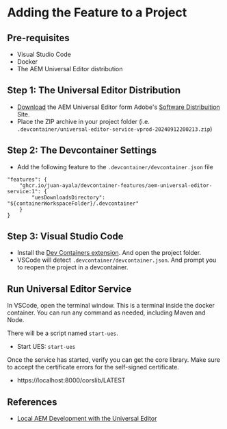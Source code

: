 # Adding the Feature to a Project

## Pre-requisites
* Visual Studio Code
* Docker
* The AEM Universal Editor distribution

## Step 1: The Universal Editor Distribution
* [Download](https://experienceleague.adobe.com/en/docs/experience-manager-cloud-service/content/implementing/developing/universal-editor/local-dev#install-ue-service) the AEM Universal Editor form Adobe's [Software Distribuition](https://experience.adobe.com/#/downloads) Site.
* Place the ZIP archive in your project folder (i.e. `.devcontainer/universal-editor-service-vprod-20240912200213.zip`)

## Step 2: The Devcontainer Settings
* Add the following feature to the `.devcontainer/devcontainer.json` file
```jsonc
"features": {
    "ghcr.io/juan-ayala/devcontainer-features/aem-universal-editor-service:1": {
        "uesDownloadsDirectory": "${containerWorkspaceFolder}/.devcontainer"
    }
}
```

## Step 3: Visual Studio Code
* Install the [Dev Containers extension](https://marketplace.visualstudio.com/items?itemName=ms-vscode-remote.remote-containers). And open the project folder.
* VSCode will detect `.devcontainer/devcontainer.json`. And prompt you to reopen the project in a devcontainer.

## Run Universal Editor Service
In VSCode, open the terminal window. This is a terminal inside the docker container. You can run any command as needed, including Maven and Node.

There will be a script named `start-ues`.
* Start UES: `start-ues`

Once the service has started, verify you can get the core library. Make sure to accept the certificate errors for the self-signed certificate.
* https://localhost:8000/corslib/LATEST

## References
* [Local AEM Development with the Universal Editor](https://experienceleague.adobe.com/en/docs/experience-manager-cloud-service/content/implementing/developing/universal-editor/local-dev#install-ue-service)
